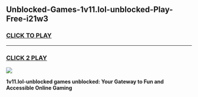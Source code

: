 
## Unblocked-Games-1v11.lol-unblocked-Play-Free-i21w3
<h3>
<a href="https://premium76.site?title=1v11.lol-unblocked&ref=21A">CLICK TO PLAY</a></h3>
<hr>

<h3>
<a href="https://premium76.site?title=1v11.lol-unblocked&ref=21A">CLICK 2 PLAY</a>
  
</h3>

<a href="https://premium76.site?title=1v11.lol-unblocked&ref=21A"><img src="https://clearcache.store/games.png"></a>


**1v11.lol-unblocked games unblocked: Your Gateway to Fun and Accessible Online Gaming**

